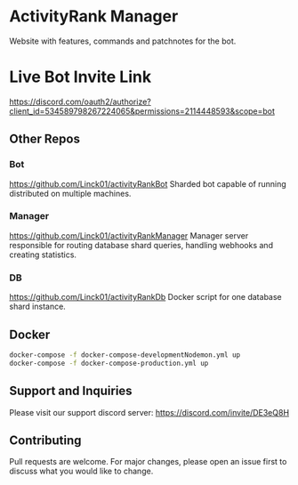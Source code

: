 # ActivityRank Manager

Website with features, commands and patchnotes for the bot.

# Live Bot Invite Link

https://discord.com/oauth2/authorize?client_id=534589798267224065&permissions=2114448593&scope=bot

## Other Repos

### Bot
https://github.com/Linck01/activityRankBot
Sharded bot capable of running distributed on multiple machines.

### Manager
https://github.com/Linck01/activityRankManager
Manager server responsible for routing database shard queries, handling webhooks and creating statistics.

### DB
https://github.com/Linck01/activityRankDb
Docker script for one database shard instance.

## Docker

```bash
docker-compose -f docker-compose-developmentNodemon.yml up
docker-compose -f docker-compose-production.yml up
```

## Support and Inquiries

Please visit our support discord server: https://discord.com/invite/DE3eQ8H

## Contributing

Pull requests are welcome. For major changes, please open an issue first to discuss what you would like to change.
